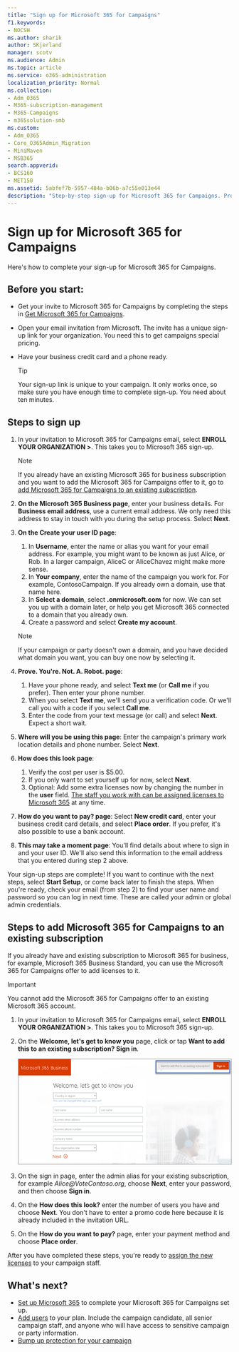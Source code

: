 ```yaml
---
title: "Sign up for Microsoft 365 for Campaigns"
f1.keywords:
- NOCSH
ms.author: sharik
author: SKjerland
manager: scotv
ms.audience: Admin
ms.topic: article
ms.service: o365-administration
localization_priority: Normal
ms.collection: 
- Adm_O365
- M365-subscription-management 
- M365-Campaigns
- m365solution-smb
ms.custom:
- Adm_O365
- Core_O365Admin_Migration
- MiniMaven
- MSB365
search.appverid:
- BCS160
- MET150
ms.assetid: 5abfef7b-5957-484a-b06b-a7c55e013e44
description: "Step-by-step sign-up for Microsoft 365 for Campaigns. Protect your campaign from cybersecurity threats to email, data, and communication."
---
```


# Sign up for Microsoft 365 for Campaigns 

Here's how to complete your sign-up for Microsoft 365 for Campaigns.

## Before you start:

- Get your invite to Microsoft 365 for Campaigns by completing the steps in [Get Microsoft 365 for Campaigns](get-microsoft-365-campaigns.md#get-microsoft-365-for-campaigns).
- Open your email invitation from Microsoft. The invite has a unique sign-up link for your organization. You need this to get campaigns special pricing.
- Have your business credit card and a phone ready.

    > [!TIP]
    > Your sign-up link is unique to your campaign. It only works once, so make sure you have enough time to complete sign-up. You need about ten minutes.

## Steps to sign up

1. In your invitation to Microsoft 365 for Campaigns email, select **ENROLL YOUR ORGANIZATION >**. This takes you to Microsoft 365 sign-up.
    > [!NOTE]
    > If you already have an existing Microsoft 365 for business subscription and you want to add the Microsoft 365 for Campaigns offer to it, go to [add Microsoft 365 for Campaigns to an existing subscription](#steps-to-add-microsoft-365-for-campaigns-to-an-existing-subscription).
1. **On the Microsoft 365 Business page**, enter your business details. For **Business email address**, use a current email address. We only need this address to stay in touch with you during the setup process. Select **Next**.
1. **On the Create your user ID page**:
    1. In **Username**, enter the name or alias you want for your email address. For example, you might want to be known as just Alice, or Rob. In a larger campaign, AliceC or AliceChavez might make more sense.
    2. In **Your company**, enter the name of the campaign you work for. For example, ContosoCampaign. If you already own a domain, use that name here. 
    3. In **Select a domain**, select **.onmicrosoft.com** for now. We can set you up with a domain later, or help you get Microsoft 365 connected to a domain that you already own.
    4. Create a password and select **Create my account**.
    > [!NOTE]
    > If your campaign or party doesn't own a domain, and you have decided what domain you want, you can buy one now by selecting it.

4. **Prove. You're. Not. A. Robot. page**:
    1. Have your phone ready, and select **Text me** (or **Call me** if you prefer). Then enter your phone number. 
    2. When you select **Text me**, we'll send you a verification code. Or we'll call you with a code if you select **Call me**.
    3. Enter the code from your text message (or call) and select **Next**. Expect a short wait. 
5. **Where will you be using this page**: Enter the campaign's primary work location details and phone number. Select **Next**.
6. **How does this look page**:
    1. Verify the cost per user is $5.00. 
    2. If you only want to set yourself up for now, select **Next**. 
    3. Optional: Add some extra licenses now by changing the number in the **user** field. [The staff you work with can be assigned licenses to Microsoft 365](../admin/add-users/add-users.md?toc=%2fmicrosoft-365%2fcampaigns%2ftoc.json) at any time.
7. **How do you want to pay? page**: Select **New credit card**, enter your business credit card details, and select **Place order**. If you prefer, it's also possible to use a bank account.
8. **This may take a moment page**: You'll find details about where to sign in and your user ID. We'll also send this information to the email address that you entered during step 2 above.

Your sign-up steps are complete! 
If you want to continue with the next steps, select **Start Setup**, or come back later to finish the steps. When you're ready, check your email (from step 2) to find your user name and password so you can log in next time. 
These are called your admin or global admin credentials.

## Steps to add Microsoft 365 for Campaigns to an existing subscription

If you already have and existing subscription to Microsoft 365 for business, for example, Microsoft 365 Business Standard, you can use the Microsoft 365 for Campaigns offer to add licenses to it.
> [!IMPORTANT]
> You cannot add the Microsoft 365 for Campaigns offer to an existing Microsoft 365 account.

1. In your invitation to Microsoft 365 for Campaigns email, select **ENROLL YOUR ORGANIZATION >**. This takes you to Microsoft 365 sign-up.
2. On the **Welcome, let's get to know you** page, click or tap **Want to add this to an existing subscription? Sign in**.
    
    ![Choose Sign in on the upper right corner.](../media/addtoexisting.png)
3. On the sign in page, enter the admin alias for your existing subscription, for example *Alice@VoteContoso<span></span>.org*, choose **Next**, enter your password, and then choose **Sign in**.
4. On the **How does this look?** enter the number of users you have and choose **Next**. You don't have to enter a promo code here because it is already included in the invitation URL.
5. On the **How do you want to pay?** page, enter your payment method and choose **Place order**.

After you have completed these steps, you're ready to [assign the new licenses](../admin/manage/assign-licenses-to-users.md) to your campaign staff.

## What's next?

- [Set up Microsoft 365](../business/set-up.md?toc=/microsoft-365/campaigns/toc.json) to complete your Microsoft 365 for Campaigns set up.
- [Add users](../admin/add-users/add-users.md?toc=%2fmicrosoft-365%2fcampaigns%2ftoc.json) to your plan. Include the campaign candidate, all senior campaign staff, and anyone who will have access to sensitive campaign or party information.
- [Bump up protection for your campaign](m365-campaigns-security-overview.md)